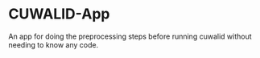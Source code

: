 # CUWALID-App
An app for doing the preprocessing steps before running cuwalid without needing to know any code.
